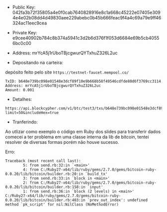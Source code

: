- Public Key: 042fa3b72f35805a4e0f0cab7640828916e8c1a668c45222e07405e3094e4e02b08dd4d49830aee229abebc0b45b666feac9f4a4c69a79e9ff46324ac11eec9cea
  
- Private Key: e9cee40902b784c8b374a5941c3d2b6d376f1f053d6684e69b5cb40556bc0c00

- Address: mrYcA5j1rUboTBjcgwurQYTxhuZ326L2uc


- Depositando na carteira:

depósito feito pelo site `https://testnet-faucet.mempool.co/`

```
TxID: b648e739bc098e01548e3dcf89f10e9b668b58f49546cdfde80d6f3769cc3114
Address: mrYcA5j1rUboTBjcgwurQYTxhuZ326L2uc
Amount: 0.001
```

- Detalhes:

```
https://api.blockcypher.com/v1/btc/test3/txs/b648e739bc098e01548e3dcf89f10e9b668b58f49546cdfde80d6f3769cc3114?limit=50&includeHex=true
```

- Tranferindo:

Ao utlizar como exemplo o código em Ruby dos slides para transferir dados comecei a ter problema em uma classe interna da lib de bitcoin, tentei resolver de diversas formas porém não houve sucesso.

Erro:
```
Traceback (most recent call last):
        5: from send.rb:32:in `<main>'
        4: from C:/Ruby27-x64/lib/ruby/gems/2.7.0/gems/bitcoin-ruby-0.0.20/lib/bitcoin/builder.rb:20:in `build_tx'
        3: from send.rb:33:in `block in <main>'
        2: from C:/Ruby27-x64/lib/ruby/gems/2.7.0/gems/bitcoin-ruby-0.0.20/lib/bitcoin/builder.rb:158:in `input'
        1: from send.rb:36:in `block (2 levels) in <main>'
C:/Ruby27-x64/lib/ruby/gems/2.7.0/gems/bitcoin-ruby-0.0.20/lib/bitcoin/builder.rb:403:in `prev_out_index': undefined method `pk_script' for nil:NilClass (NoMethodError)
```

